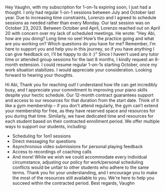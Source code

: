 Hey Vaughn, with my subscription for 1-on-1s expiring soon, I just had a thought. I only had regular 1-on-1 sessions between July and October last year. Due to increasing time constraints, Lorenzo and I agreed to schedule sessions as needed rather than every Monday. Our last session was on October 23, 2023.
Between October and April, Lorenzo reached out on April 20 with concern over my lack of scheduled meetings. He wrote:
"Hey Abi, how are you doing? Long time no see! How’s the practice going and what are you working on? Which questions do you have for me? Remember, I’m here to support you and help you in this journey, so if you have anything I can give feedback on, I’ll be happy to do it :)"
Since I haven’t used any tutor time or attended group sessions for the last 8 months, I kindly request an 8-month extension. I could resume regular 1-on-1s starting October, once my work situation stabilizes.
I would appreciate your consideration. Looking forward to hearing your thoughts.


Hi Abi,
Thank you for reaching out!
I understand how life can get incredibly busy, and I appreciate your commitment to improving your piano skills despite your hectic schedule. Our 12-month contract guarantees support and access to our resources for that duration from the start date.
Think of it like a gym membership – if you don’t attend regularly, the gym can’t extend your membership for free, as they have reserved space and resources for you during that time. Similarly, we have dedicated time and resources for each student based on their contracted enrollment period.
We offer multiple ways to support our students, including:
- Scheduling for 1on1 sessions
- Direct messaging for questions
- Asynchronous video submissions for personal playing feedback
- Access to recordings of coaching calls
- And more!
While we wish we could accommodate every individual circumstance, adjusting our policy for work/personal scheduling conflicts would be unfair to other students who adhere to the same terms.
Thank you for your understanding, and I encourage you to make the most of the resources still available to you. We're here to help you succeed within the contracted period.
Best regards,
Vaughn
